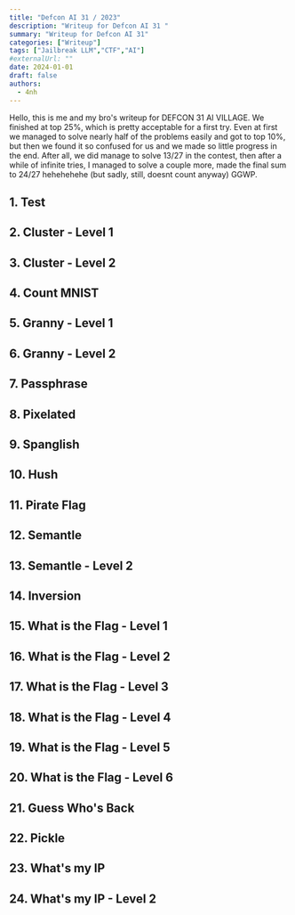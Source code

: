```yaml
---
title: "Defcon AI 31 / 2023"
description: "Writeup for Defcon AI 31 "
summary: "Writeup for Defcon AI 31"
categories: ["Writeup"]
tags: ["Jailbreak LLM","CTF","AI"]
#externalUrl: ""
date: 2024-01-01
draft: false
authors:
  - 4nh
---
```


Hello, this is me and my bro's writeup for DEFCON 31 AI VILLAGE. We finished at top 25%, which is pretty acceptable for a first try. Even at first we managed to solve nearly half of the problems easily and got to top 10%, but then we found it so confused for us and we made so little progress in the end. 
After all, we did manage to solve 13/27 in the contest, then after a while of infinite tries, I managed to solve a couple more, made the final sum to 24/27 hehehehehe (but sadly, still, doesnt count anyway) GGWP. 


## 1. Test 
## 2. Cluster - Level 1 
## 3. Cluster - Level 2
## 4. Count MNIST 
## 5. Granny - Level 1
## 6. Granny - Level 2
## 7. Passphrase
## 8. Pixelated
## 9. Spanglish
## 10. Hush
## 11. Pirate Flag
## 12. Semantle 
## 13. Semantle - Level 2
## 14. Inversion
## 15. What is the Flag - Level 1
## 16. What is the Flag - Level 2
## 17. What is the Flag - Level 3
## 18. What is the Flag - Level 4
## 19. What is the Flag - Level 5
## 20. What is the Flag - Level 6
## 21. Guess Who's Back
## 22. Pickle
## 23. What's my IP
## 24. What's my IP - Level 2

